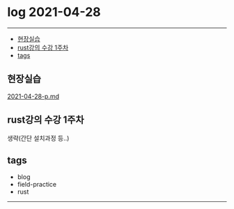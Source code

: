 # log 2021-04-28

--------------------------

- [현장실습](#현장실습)
- [rust강의 수강 1주차](#rust강의-수강-1주차)
- [tags](#tags)


## 현장실습

[2021-04-28-p.md](./2021-04-28-p.md)

## rust강의 수강 1주차

생략(간단 설치과정 등..)

## tags
- blog
- field-practice
- rust

--------------------------

